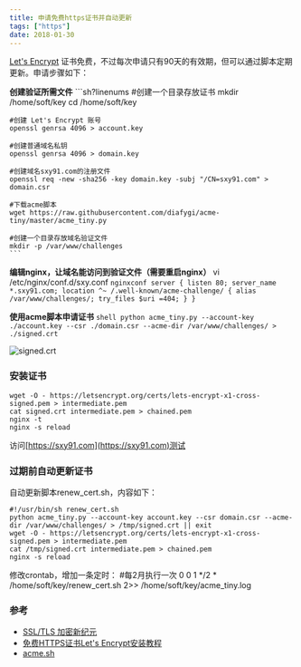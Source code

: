 ```yaml
---
title: 申请免费https证书并自动更新 
tags: ["https"]
date: 2018-01-30
---
```


 [Let's Encrypt](https://letsencrypt.org/) 证书免费，不过每次申请只有90天的有效期，但可以通过脚本定期更新。申请步骤如下：

**创建验证所需文件**
    ```sh?linenums
    #创建一个目录存放证书
    mkdir /home/soft/key
    cd  /home/soft/key
    
    #创建 Let's Encrypt 账号
    openssl genrsa 4096 > account.key
    
    #创建普通域名私钥
    openssl genrsa 4096 > domain.key
    
    #创建域名sxy91.com的注册文件
    openssl req -new -sha256 -key domain.key -subj "/CN=sxy91.com" > domain.csr
    
    #下载acme脚本
    wget https://raw.githubusercontent.com/diafygi/acme-tiny/master/acme_tiny.py
    
    #创建一个目录存放域名验证文件
    mkdir -p /var/www/challenges
    ```


**编辑nginx，让域名能访问到验证文件（需要重启nginx）**
vi /etc/nginx/conf.d/sxy.conf
    ```nginxconf
    server {
        listen 80;
        server_name *.sxy91.com;
        location ^~ /.well-known/acme-challenge/ {
            alias /var/www/challenges/;
            try_files $uri =404;
        }
    }
    ```

**使用acme脚本申请证书**
    ```shell
    python acme_tiny.py --account-key ./account.key --csr ./domain.csr --acme-dir /var/www/challenges/ > ./signed.crt
    ```

![signed.crt](https://i.loli.net/2018/07/04/5b3cb0f7dc4b5.jpg)


### 安装证书
```shell?linenums
wget -O - https://letsencrypt.org/certs/lets-encrypt-x1-cross-signed.pem > intermediate.pem
cat signed.crt intermediate.pem > chained.pem
nginx -t
nginx -s reload
```

访问[https://sxy91.com](https://sxy91.com)测试

### 过期前自动更新证书
自动更新脚本renew_cert.sh，内容如下：
```shell?linenums
#!/usr/bin/sh renew_cert.sh
python acme_tiny.py --account-key account.key --csr domain.csr --acme-dir /var/www/challenges/ > /tmp/signed.crt || exit
wget -O - https://letsencrypt.org/certs/lets-encrypt-x1-cross-signed.pem > intermediate.pem
cat /tmp/signed.crt intermediate.pem > chained.pem
nginx -s reload
```

修改crontab，增加一条定时：
#每2月执行一次
0 0 1 */2 * /home/soft/key/renew_cert.sh 2>> /home/soft/key/acme_tiny.log

### 参考

- [SSL/TLS 加密新纪元](https://linux.cn/article-6565-1.html)
- [免费HTTPS证书Let's Encrypt安装教程](https://foofish.net/https-free-for-lets-encrypt.html)
- [acme.sh](https://github.com/Neilpang/acme.sh/wiki/%E8%AF%B4%E6%98%8E)

